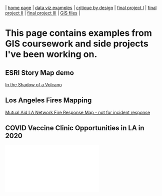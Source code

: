 | [home page](https://gabehafemann.github.io/dataviz/) | [data viz examples](dataviz-examples) | [critique by design](critique-by-design) | [final project I](final-project-part-one) | [final project II](final-project-part-two) | [final project III](final-project-part-three) | [GIS files](GIS-Samples) |

# This page contains examples from GIS coursework and side projects I've been working on.

## ESRI Story Map demo
[In the Shadow of a Volcano](https://storymaps.arcgis.com/stories/12517a11e5cf449c985973a7e4b42921) 

## Los Angeles Fires Mapping
[Mutual Aid LA Network Fire Response Map - not for incident response](https://arcg.is/0qrDGq0) 

## COVID Vaccine Clinic Opportunities in LA in 2020
![Clinic Opportunities PDF Layout](COVIDClinicOpportunities2020Layout.pdf) 
